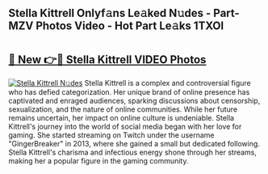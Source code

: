 ## Stella Kittrell Onlyf𝚊ns Le𝚊ked N𝚞des - Part-MZV Photos Video - Hot Part Le𝚊ks 1TXOl

# <h2><a href="http://ab71302.deff.icu/?id=Stella+Kittrell">🔗 New 👉🔴 Stella Kittrell VIDEO Photos</a></h2>

[![Stella Kittrell N𝚞des](https://i.imgur.com/rIISA9y.gif)](http://ab71302.deff.icu/?id=Stella+Kittrell)
Stella Kittrell is a complex and controversial figure who has defied categorization. Her unique brand of online presence has captivated and enraged audiences, sparking discussions about censorship, sexualization, and the nature of online communities. While her future remains uncertain, her impact on online culture is undeniable. Stella Kittrell's journey into the world of social media began with her love for gaming. She started streaming on Twitch under the username "GingerBreaker" in 2013, where she gained a small but dedicated following. Stella Kittrell's charisma and infectious energy shone through her streams, making her a popular figure in the gaming community.
